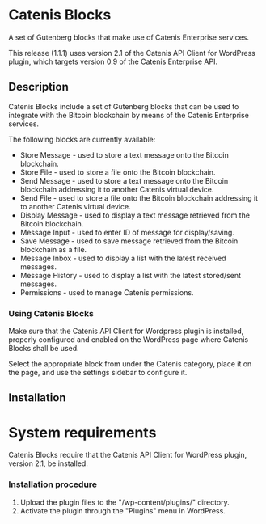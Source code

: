 # Catenis Blocks

A set of Gutenberg blocks that make use of Catenis Enterprise services.

This release (1.1.1) uses version 2.1 of the Catenis API Client for WordPress plugin, which targets version 0.9 of the Catenis Enterprise API.

## Description

Catenis Blocks include a set of Gutenberg blocks that can be used to integrate with the Bitcoin blockchain by means of the Catenis Enterprise services.

The following blocks are currently available:

* Store Message - used to store a text message onto the Bitcoin blockchain.
* Store File - used to store a file onto the Bitcoin blockchain.
* Send Message - used to store a text message onto the Bitcoin blockchain addressing it to another Catenis virtual device.
* Send File - used to store a file onto the Bitcoin blockchain addressing it to another Catenis virtual device.
* Display Message - used to display a text message retrieved from the Bitcoin blockchain.
* Message Input - used to enter ID of message for display/saving.
* Save Message - used to save message retrieved from the Bitcoin blockchain as a file.
* Message Inbox - used to display a list with the latest received messages.
* Message History - used to display a list with the latest stored/sent messages.
* Permissions - used to manage Catenis permissions.

### Using Catenis Blocks

Make sure that the Catenis API Client for Wordpress plugin is installed, properly configured and enabled on the WordPress page where Catenis Blocks shall be used.

Select the appropriate block from under the Catenis category, place it on the page, and use the settings sidebar to
 configure it.

## Installation

# System requirements

Catenis Blocks require that the Catenis API Client for WordPress plugin, version 2.1, be installed.

### Installation procedure

1. Upload the plugin files to the "/wp-content/plugins/" directory.
1. Activate the plugin through the "Plugins" menu in WordPress.
